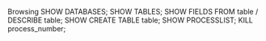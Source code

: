 
Browsing
SHOW DATABASES;
SHOW TABLES;
SHOW FIELDS FROM table / DESCRIBE table;
SHOW CREATE TABLE table;
SHOW PROCESSLIST;
KILL process_number;
